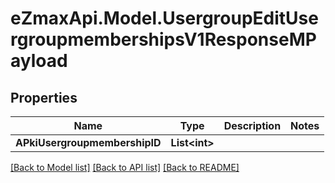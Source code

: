 
# eZmaxApi.Model.UsergroupEditUsergroupmembershipsV1ResponseMPayload

## Properties

Name | Type | Description | Notes
------------ | ------------- | ------------- | -------------
**APkiUsergroupmembershipID** | **List&lt;int&gt;** |  | 

[[Back to Model list]](../README.md#documentation-for-models)
[[Back to API list]](../README.md#documentation-for-api-endpoints)
[[Back to README]](../README.md)

